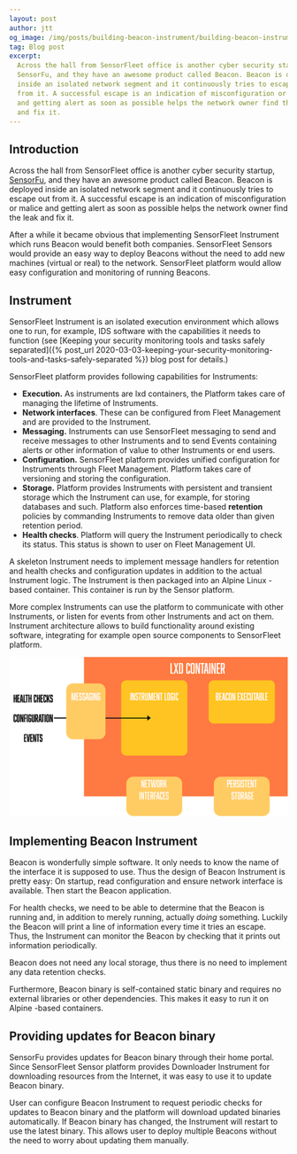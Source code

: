 ```yaml
---
layout: post
author: jtt
og_image: /img/posts/building-beacon-instrument/building-beacon-instrument.png
tag: Blog post
excerpt:
  Across the hall from SensorFleet office is another cyber security startup,
  SensorFu, and they have an awesome product called Beacon. Beacon is deployed
  inside an isolated network segment and it continuously tries to escape out
  from it. A successful escape is an indication of misconfiguration or malice
  and getting alert as soon as possible helps the network owner find the leak
  and fix it.
---
```


## Introduction

Across the hall from SensorFleet office is another cyber security startup,
[SensorFu](https://www.sensorfu.com/), and they have an awesome product called
Beacon. Beacon is deployed inside an isolated network segment and it
continuously tries to escape out from it. A successful escape is an indication
of misconfiguration or malice and getting alert as soon as possible helps the
network owner find the leak and fix it.

After a while it became obvious that implementing SensorFleet Instrument which
runs Beacon would benefit both companies. SensorFleet Sensors would provide an
easy way to deploy Beacons without the need to add new machines (virtual or
real) to the network. SensorFleet platform would allow easy configuration and
monitoring of running Beacons.

## Instrument

SensorFleet Instrument is an isolated execution environment which allows one to
run, for example, IDS software with the capabilities it needs to function (see
[Keeping your security monitoring tools and tasks safely
separated]({% post_url 2020-03-03-keeping-your-security-monitoring-tools-and-tasks-safely-separated %})
blog post for details.)

SensorFleet platform provides following capabilities for Instruments:

- **Execution.** As instruments are lxd containers, the Platform takes care of
  managing the lifetime of Instruments.
- **Network interfaces**. These can be configured from Fleet Management and are
  provided to the Instrument.
- **Messaging.** Instruments can use SensorFleet messaging to send and receive
  messages to other Instruments and to send Events containing alerts or other
  information of value to other Instruments or end users.
- **Configuration.** SensorFleet platform provides unified configuration for
  Instruments through Fleet Management. Platform takes care of versioning and
  storing the configuration.
- **Storage.** Platform provides Instruments with persistent and transient
  storage which the Instrument can use, for example, for storing databases and
  such. Platform also enforces time-based **retention** policies by commanding
  Instruments to remove data older than given retention period.
- **Health checks**. Platform will query the Instrument periodically to check
  its status. This status is shown to user on Fleet Management UI.

A skeleton Instrument needs to implement message handlers for retention and
health checks and configuration updates in addition to the actual Instrument
logic. The Instrument is then packaged into an Alpine Linux -based container.
This container is run by the Sensor platform.

More complex Instruments can use the platform to communicate with other
Instruments, or listen for events from other Instruments and act on them.
Instrument architecture allows to build functionality around existing software,
integrating for example open source components to SensorFleet platform.

![Instrument architecture](/img/posts/instrument-architecture.png)

## Implementing Beacon Instrument

Beacon is wonderfully simple software. It only needs to know the name of the
interface it is supposed to use. Thus the design of Beacon Instrument is pretty
easy: On startup, read configuration and ensure network interface is available.
Then start the Beacon application.

For health checks, we need to be able to determine that the Beacon is running
and, in addition to merely running, actually _doing_ something. Luckily the
Beacon will print a line of information every time it tries an escape. Thus, the
Instrument can monitor the Beacon by checking that it prints out information
periodically.

Beacon does not need any local storage, thus there is no need to implement any
data retention checks.

Furthermore, Beacon binary is self-contained static binary and requires no
external libraries or other dependencies. This makes it easy to run it on Alpine
-based containers.

## Providing updates for Beacon binary

SensorFu provides updates for Beacon binary through their home portal. Since
SensorFleet Sensor platform provides Downloader Instrument for downloading
resources from the Internet, it was easy to use it to update Beacon binary.

User can configure Beacon Instrument to request periodic checks for updates to
Beacon binary and the platform will download updated binaries automatically. If
Beacon binary has changed, the Instrument will restart to use the latest binary.
This allows user to deploy multiple Beacons without the need to worry about
updating them manually.
